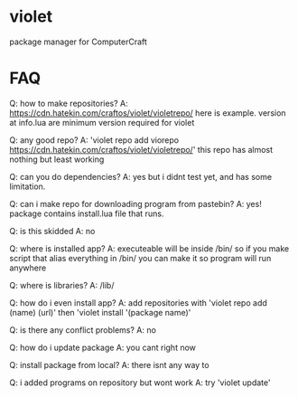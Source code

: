 # violet
package manager for ComputerCraft

# FAQ
Q: how to make repositories?
A: https://cdn.hatekin.com/craftos/violet/violetrepo/ here is example. version at info.lua are minimum version required for violet

Q: any good repo?
A: 'violet repo add viorepo https://cdn.hatekin.com/craftos/violet/violetrepo/' this repo has almost nothing but least working

Q: can you do dependencies?
A: yes but i didnt test yet, and has some limitation.

Q: can i make repo for downloading program from pastebin?
A: yes! package contains install.lua file that runs.

Q: is this skidded
A: no

Q: where is installed app?
A: executeable will be inside /bin/ so if you make script that alias everything in /bin/ you can make it so program will run anywhere

Q: where is libraries?
A: /lib/

Q: how do i even install app?
A: add repositories with 'violet repo add (name) (url)' then 'violet install '(package name)'

Q: is there any conflict problems?
A: no

Q: how do i update package
A: you cant right now

Q: install package from local?
A: there isnt any way to

Q: i added programs on repository but wont work
A: try 'violet update'
